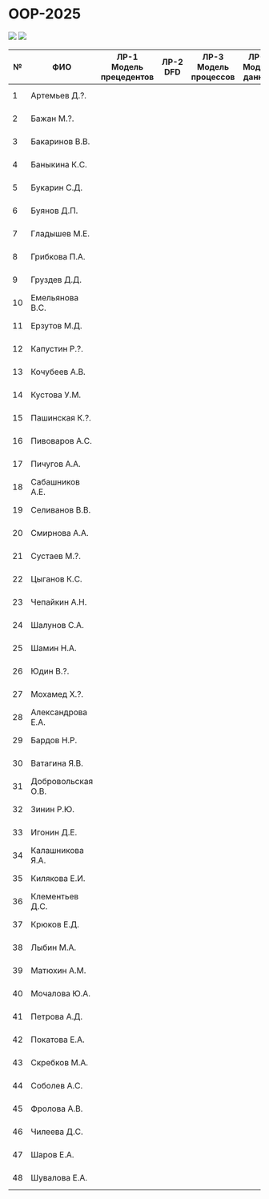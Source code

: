 # OOP-2025

<img src="https://img.shields.io/github/commit-activity/m/nntu-cs/OOP-2025?color=lime&style=for-the-badge">
<img src="https://img.shields.io/github/last-commit/nntu-cs/OOP-2025?color=darkgreen&style=for-the-badge">

|№ |  ФИО | ЛР-1 Модель прецедентов | ЛР-2 DFD | ЛР-3 Модель процессов | ЛР-4 Модели данных | Тема КР | Утверждена | Имя файла | 1 версия | Текущая версия | Статус | Оценка | 
| -- | ------ |  ----- |  ----- |  ----- |  ----- |  ----- |  ----- |  ----- |  ----- |  ----- |  ----- |  ----- | 
| 1 | Артемьев Д.?. |      |      |      |      |  |  | КР-АртемьевД?.pdf |  |  | Нет инф. | 0 | 
| 2 | Бажан М.?. |      |      |      |      |  |  | КР-БажанМ?.pdf |  |  | Нет инф. | 0 | 
| 3 | Бакаринов В.В. |      |      |      |      |  |  | КР-БакариновВВ.pdf |  |  | Нет инф. | 0 | 
| 4 | Баныкина К.С. |      |      |      |      |  |  | КР-БаныкинаКС.pdf |  |  | Нет инф. | 0 | 
| 5 | Букарин С.Д. |      |      |      |      |  |  | КР-БукаринСД.pdf |  |  | Нет инф. | 0 | 
| 6 | Буянов Д.П. |      |      |      |      |  |  | КР-БуяновДП.pdf |  |  | Нет инф. | 0 | 
| 7 | Гладышев М.Е. |      |      |      |      |  |  | КР-ГладышевМЕ.pdf |  |  | Нет инф. | 0 | 
| 8 | Грибкова П.А. |      |      |      |      |  |  | КР-ГрибковаПА.pdf |  |  | Нет инф. | 0 | 
| 9 | Груздев Д.Д. |      |      |      |      |  |  | КР-ГруздевДД.pdf |  |  | Нет инф. | 0 | 
| 10 | Емельянова В.С. |      |      |      |      |  |  | КР-ЕмельяноваВС.pdf |  |  | Нет инф. | 0 | 
| 11 | Ерзутов М.Д. |      |      |      |      |  |  | КР-ЕрзутовМД.pdf |  |  | Нет инф. | 0 | 
| 12 | Капустин Р.?. |      |      |      |      |  |  | КР-КапустинР?.pdf |  |  | Нет инф. | 0 | 
| 13 | Кочубеев А.В. |      |      |      |      |  |  | КР-КочубеевАВ.pdf |  |  | Нет инф. | 0 | 
| 14 | Кустова У.М. |      |      |      |      |  |  | КР-КустоваУМ.pdf |  |  | Нет инф. | 0 | 
| 15 | Пашинская К.?. |      |      |      |      |  |  | КР-ПашинскаяК?.pdf |  |  | Нет инф. | 0 | 
| 16 | Пивоваров А.С. |      |      |      |      |  |  | КР-ПивоваровАС.pdf |  |  | Нет инф. | 0 | 
| 17 | Пичугов А.А. |      |      |      |      |  |  | КР-ПичуговАА.pdf |  |  | Нет инф. | 0 | 
| 18 | Сабашников А.Е. |      |      |      |      |  |  | КР-СабашниковАЕ.pdf |  |  | Нет инф. | 0 | 
| 19 | Селиванов В.В. |      |      |      |      |  |  | КР-СеливановВВ.pdf |  |  | Нет инф. | 0 | 
| 20 | Смирнова А.А. |      |      |      |      |  |  | КР-СмирноваАА.pdf |  |  | Нет инф. | 0 | 
| 21 | Сустаев М.?. |      |      |      |      |  |  | КР-СустаевМ?.pdf |  |  | Нет инф. | 0 | 
| 22 | Цыганов К.С. |      |      |      |      |  |  | КР-ЦыгановКС.pdf |  |  | Нет инф. | 0 | 
| 23 | Чепайкин А.Н. |      |      |      |      |  |  | КР-ЧепайкинАН.pdf |  |  | Нет инф. | 0 | 
| 24 | Шалунов С.А. |      |      |      |      |  |  | КР-ШалуновСА.pdf |  |  | Нет инф. | 0 | 
| 25 | Шамин Н.А. |      |      |      |      |  |  | КР-ШаминНА.pdf |  |  | Нет инф. | 0 | 
| 26 | Юдин В.?. |      |      |      |      |  |  | КР-ЮдинВ?.pdf |  |  | Нет инф. | 0 | 
| 27 | Мохамед Х.?. |      |      |      |      |  |  | КР-МохамедХ?.pdf |  |  | Нет инф. | 0 | 
| 28 |  Александрова Е.А. |      |      |      |      |  |  | КР-Александрова.pdf |  |  | Нет инф. | 0 | 
| 29 | Бардов Н.Р. |      |      |      |      |  |  | КР-БардовНР.pdf |  |  | Нет инф. | 0 | 
| 30 | Ватагина Я.В. |      |      |      |      |  |  | КР-ВатагинаЯВ.pdf |  |  | Нет инф. | 0 | 
| 31 | Добровольская О.В. |      |      |      |      |  |  | КР-ДобровольскаяОВ.pdf |  |  | Нет инф. | 0 | 
| 32 | Зинин Р.Ю. |      |      |      |      |  |  | КР-ЗининРЮ.pdf |  |  | Нет инф. | 0 | 
| 33 | Игонин Д.Е. |      |      |      |      |  |  | КР-ИгонинДЕ.pdf |  |  | Нет инф. | 0 | 
| 34 | Калашникова Я.А. |      |      |      |      |  |  | КР-КалашниковаЯА.pdf |  |  | Нет инф. | 0 | 
| 35 | Килякова Е.И. |      |      |      |      |  |  | КР-КиляковаЕИ.pdf |  |  | Нет инф. | 0 | 
| 36 | Клементьев Д.С. |      |      |      |      |  |  | КР-КлементьевДС.pdf |  |  | Нет инф. | 0 | 
| 37 | Крюков Е.Д. |      |      |      |      |  |  | КР-КрюковЕД.pdf |  |  | Нет инф. | 0 | 
| 38 | Лыбин М.А. |      |      |      |      |  |  | КР-ЛыбинМА.pdf |  |  | Нет инф. | 0 | 
| 39 | Матюхин А.М. |      |      |      |      |  |  | КР-МатюхинАМ.pdf |  |  | Нет инф. | 0 | 
| 40 | Мочалова Ю.А. |      |      |      |      |  |  | КР-МочаловаЮА.pdf |  |  | Нет инф. | 0 | 
| 41 | Петрова А.Д. |      |      |      |      |  |  | КР-ПетроваАД.pdf |  |  | Нет инф. | 0 | 
| 42 | Покатова Е.А. |      |      |      |      |  |  | КР-ПокатоваЕА.pdf |  |  | Нет инф. | 0 | 
| 43 | Скребков М.А. |      |      |      |      |  |  | КР-СкребковМА.pdf |  |  | Нет инф. | 0 | 
| 44 | Соболев А.С. |      |      |      |      |  |  | КР-СоболевАС.pdf |  |  | Нет инф. | 0 | 
| 45 | Фролова А.В. |      |      |      |      |  |  | КР-ФроловаАВ.pdf |  |  | Нет инф. | 0 | 
| 46 | Чилеева Д.С. |      |      |      |      |  |  | КР-ЧилееваДС.pdf |  |  | Нет инф. | 0 | 
| 47 | Шаров Е.А. |      |      |      |      |  |  | КР-ШаровЕА.pdf |  |  | Нет инф. | 0 | 
| 48 | Шувалова Е.А. |      |      |      |      |  |  | КР-ШуваловаЕА.pdf |  |  | Нет инф. | 0 | 
